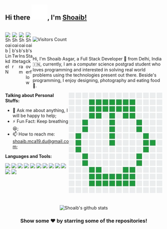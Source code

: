 ### <h2>Hi there <img height="50" alt="GIF" src="https://github.com/msk4862/msk4862/blob/master/assets/hello.gif" />, I'm [Shoaib!](https://msk4862.github.io) </h2>

<br/>

<a href="https://www.linkedin.com/in/msk4862/">
  <img align="left" alt="Shoaib | LinkdeIN" width="22px" src="https://www.vectorlogo.zone/logos/linkedin/linkedin-icon.svg"  />
</a>
<a href="https://twitter.com/msk4862">
  <img align="left" alt="Shoaib's Twitter" width="22px" src="https://www.vectorlogo.zone/logos/twitter/twitter-official.svg" />
</a>
<a href="https://www.instagram.com/shoaib_afk/">
  <img align="left" alt="Shoaib's Instagram" width="22px" src="https://www.vectorlogo.zone/logos/instagram/instagram-icon.svg" />
</a>
<a href="https://stackoverflow.com/users/6629389/shoaib-khan">
  <img align="left" alt="Shoaib's Stackoverflow" width="22px" src="https://www.vectorlogo.zone/logos/stackoverflow/stackoverflow-icon.svg" />
</a>

![Visitors Count](https://visitor-badge.laobi.icu/badge?page_id=msk4862.msk4862)

<br/>

Hi, I'm Shoaib Asgar, a Full Stack Developer 🚀 from Delhi, India 🇮🇳, currently, I am a computer science postgrad student who loves programming and interested in solving real world problems using the technologies present out there. Beside's programming, I enjoy designing, photography and eating food 🙂.

 <img align="right" width="300"  alt="GIF" src="https://github.com/msk4862/msk4862/blob/master/assets/giphy.gif" />
  
**Talking about Personal Stuffs:**

- 💬 Ask me about anything, I will be happy to help;
- ⚡ Fun Fact: Keep breathing 😆;
- 📫 How to reach me: shoaib.mca19.du@gmail.com;

**Languages and Tools:**  


<code><img height="30" src="https://cdn.simpleicons.org/javascript"></code>
<code><img height="30" src="https://cdn.simpleicons.org/cplusplus"></code>
<code><img height="30" src="https://cdn.simpleicons.org/python"></code>
<code><img height="30" src="https://cdn.simpleicons.org/react"></code>
<code><img height="30" src="https://cdn.simpleicons.org/typescript"></code>
<code><img height="30" src="https://cdn.simpleicons.org/nextdotjs/white"></code>
<code><img height="30" src="https://cdn.simpleicons.org/nodedotjs"></code>
<code><img height="30" src="https://cdn.simpleicons.org/django"></code>
<code><img height="30" src="https://cdn.simpleicons.org/mysql"></code>
<code><img height="30" src="https://user-images.githubusercontent.com/24875366/87939915-683e6680-cab6-11ea-91e3-289c3a95f591.png"></code>
<code><img height="30" src="https://user-images.githubusercontent.com/24875366/87939919-68d6fd00-cab6-11ea-942b-a8d0f67b0b55.png"></code>
<code><img height="30" src="https://cdn.simpleicons.org/unity/white"></code>

<br/>
<br/>
<br/>
<br/>

<div align="center">
  
![Shoaib's github stats](https://github-readme-stats.vercel.app/api?username=msk4862&show_icons=true&hide_border=false&title_color=221f3b&icon_color=221f3b&text_color=6f4a8e&bg_color=ebebeb)

</div>

<div align="center">

### Show some ❤️ by starring some of the repositories!

</div>
